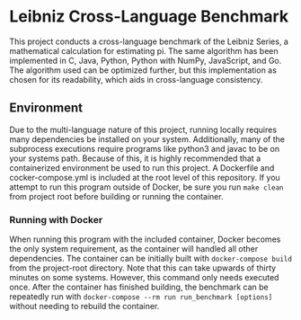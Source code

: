# Leibniz Cross-Language Benchmark

This project conducts a cross-language benchmark of the Leibniz Series, a mathematical calculation for estimating pi. The same algorithm has been implemented in C, Java, Python, Python with NumPy, JavaScript, and Go. The algorithm used can be optimized further, but this implementation as chosen for its readability, which aids in cross-language consistency. 

## Environment

Due to the multi-language nature of this project, running locally requires many dependencies be installed on your system. Additionally, many of the subprocess executions require programs like python3 and javac to be on your systems path. Because of this, it is highly recommended that a containerized environment be used to run this project. A Dockerfile and cocker-compose.yml is included at the root level of this repository. If you attempt to run this program outside of Docker, be sure you run `make clean` from project root before building or running the container. 

### Running with Docker

When running this program with the included container, Docker becomes the only system requirement, as the container will handled all other dependencies. The container can be initially built with `docker-compose build` from the project-root directory. Note that this can take upwards of thirty minutes on some systems. However, this command only needs executed once. After the container has finished building, the benchmark can be repeatedly run with `docker-compose --rm run run_benchmark [options]` without needing to rebuild the container. 